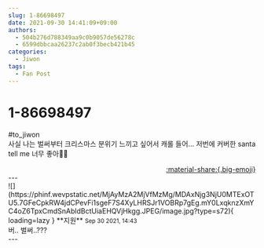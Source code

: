 ```yaml
---
slug: 1-86698497
date: 2021-09-30 14:41:09+09:00
authors:
  - 504b276d788349aa9c0b9057de56278c
  - 6599dbbcaa26237c2ab0f3becb421b45
categories:
  - Jiwon
tags:
  - Fan Post
---
```


# 1-86698497

<div class="post-container" markdown="1">
<div class="content-container md-sidebar__scrollwrap" markdown="1">

\#to_jiwon<br>사실 나는 벌써부터 크리스마스 분위기 느끼고 싶어서 캐롤 들어... 저번에 커버한 santa tell me 너무 좋아💛💛

</div>
</div>

<div style="text-align: right;" markdown="1">
<a href="https://weverse.io/fromis9/fanpost/1-86698497" style="text-align: right;">:material-share:{.big-emoji}</a>
</div>
---

<div class="comments-container md-sidebar__scrollwrap" markdown="1">
<div class="comment" markdown="1">
<div class='id-container' markdown="1">
![](https://phinf.wevpstatic.net/MjAyMzA2MjVfMzMg/MDAxNjg3NjU0MTExOTU5.7GFeCpkRW4jdCPevFi1sgeF7S4XyLHRSJr1VOBRp7gEg.mY0LxqknzXmYC4oZ6TpxCmdSnAbldBctUiaEHQVjHkgg.JPEG/image.jpg?type=s72){ loading=lazy }
**<span class="artist">지원</span>** <small>Sep 30 2021, 14:43</small><br>
</div>
<div class='comment-body' markdown="1">
버.. 벌써..???
</div>
</div>
</div>
---

